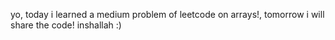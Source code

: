 yo, today i learned a medium problem of leetcode on arrays!, tomorrow i will share the code! inshallah :)
